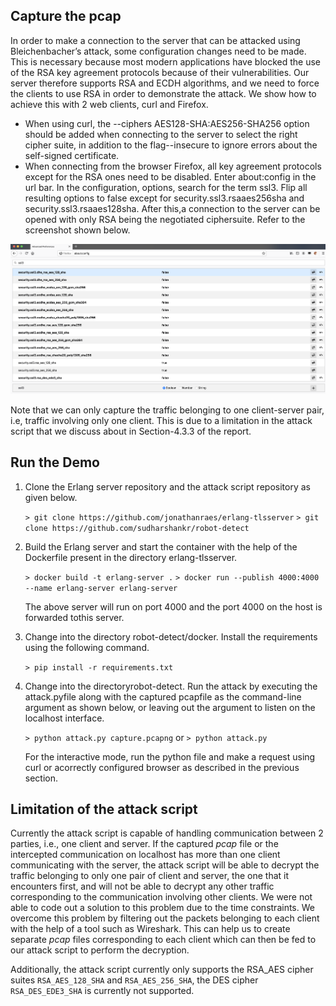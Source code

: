 <h2>Capture the pcap</h2>

In order to make a connection to the server that can be attacked using Bleichenbacher’s attack, some configuration changes need to be made. This is necessary because most modern applications have blocked the use of the RSA key agreement protocols because of their vulnerabilities. Our server therefore supports RSA and ECDH algorithms, and we need to force the clients to use RSA in order to demonstrate the attack. We show how to achieve this with 2 web clients, curl and Firefox.

*	When using curl, the --ciphers AES128-SHA:AES256-SHA256 option should be added when connecting to the server to select the right cipher suite, in addition to the flag--insecure to ignore errors about the self-signed certificate.
*	When connecting from the browser Firefox, all key agreement protocols except for the RSA ones need to be disabled. Enter about:config in the url bar. In the configuration, options, search for the term ssl3. Flip all resulting options to false except for security.ssl3.rsaaes256sha and security.ssl3.rsaaes128sha. After this,a connection to the server can be opened with only RSA being the negotiated ciphersuite. Refer to the screenshot shown below.

<img src="ciphersuites.png" alt="Negotiated cuphersuite">

Note that we can only capture the traffic belonging to one client-server pair, i.e, traffic involving only one client. This is due to a limitation in the attack script that we discuss about in Section-4.3.3 of the report.

<h2>Run the Demo</h2>

1.	Clone the Erlang server repository and the attack script repository as given below.

	`> git clone https://github.com/jonathanraes/erlang-tlsserver`
	`> git clone https://github.com/sudharshankr/robot-detect`

2. Build the Erlang server and start the container with the help of the Dockerfile present in the directory erlang-tlsserver.
	
	`> docker build -t erlang-server .`
	`> docker run --publish 4000:4000 --name erlang-server erlang-server`
	
	The above server will run on port 4000 and the port 4000 on the host is forwarded tothis server.

3. Change into the directory robot-detect/docker. Install the requirements using the following command.
	
	`> pip install -r requirements.txt`

4. Change into the directoryrobot-detect. Run the attack by executing the attack.pyfile along with the captured pcapfile as the command-line argument as shown below, or leaving out the argument to listen on the localhost interface.

	`> python attack.py capture.pcapng`
	or
	`> python attack.py`
	
	For the interactive mode, run the python file and make a request using curl or acorrectly configured browser as described in the previous section.

<h2>Limitation of the attack script</h2>
Currently the attack script is capable of handling communication between 2 parties, i.e., one client and server. If the captured <em>pcap</em> file or the intercepted communication on localhost has more than one client communicating with the server, the attack script will be able to decrypt the traffic belonging to only one pair of client and server, the one that it encounters first, and will not be able to decrypt any other traffic corresponding to the communication involving other clients. We were not able to code out a solution to this problem due to the time constraints. We overcome this problem by filtering out the packets belonging to each client with the help of a tool such as Wireshark. This can help us to create separate <em>pcap</em> files corresponding to each client which can then be fed to our attack script to perform the decryption.

Additionally, the attack script currently only supports the RSA_AES cipher suites `RSA_AES_128_SHA` and `RSA_AES_256_SHA`, the DES cipher `RSA_DES_EDE3_SHA` is currently not supported.
